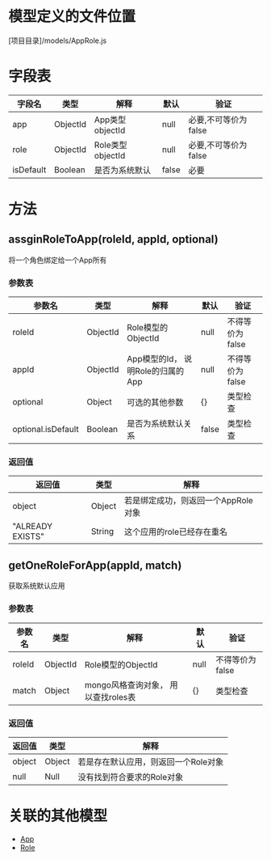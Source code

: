 <!-- TITLE: AppRole模型 -->
<!-- SUBTITLE: 用以表示应用内角色的关系 -->
# 模型定义的文件位置
[项目目录]/models/AppRole.js

# 字段表
| 字段名           | 类型   | 解释                                               | 默认             | 验证       |
|------------------|--------|----------------------------------------------------|------------------|------------|
| app    | ObjectId | App类型objectId                               | null               | 必要,不可等价为false       |
| role    | ObjectId | Role类型objectId                               | null               | 必要,不可等价为false       |
| isDefault    | Boolean | 是否为系统默认                               | false               | 必要       |


# 方法

## assginRoleToApp(roleId, appId, optional)
将一个角色绑定给一个App所有
### 参数表
| 参数名 | 类型     | 解释                                         | 默认   | 验证                                        |
|--------|----------|----------------------------------------------|--------|---------------------------------------------|
| roleId | ObjectId   | Role模型的ObjectId                        | null    | 不得等价为false          |
| appId  | ObjectId | App模型的Id， 说明Role的归属的App               | null   | 不得等价为false                                 |
| optional   | Object   | 可选的其他参数| {} | 类型检查 |
| optional.isDefault   | Boolean   | 是否为系统默认关系| false | 类型检查 |


### 返回值
| 返回值             | 类型   | 解释                               |
|--------------------|--------|------------------------------------|
| object       | Object | 若是绑定成功，则返回一个AppRole对象 |
| "ALREADY EXISTS"    | String | 这个应用的role已经存在重名           |


## getOneRoleForApp(appId, match)
获取系统默认应用
### 参数表
| 参数名 | 类型     | 解释                                         | 默认   | 验证                                        |
|-------|-------------|--------|---------------|---------------------|
| roleId | ObjectId   | Role模型的ObjectId                        | null    | 不得等价为false          |
| match   | Object   | mongo风格查询对象， 用以查找roles表 | {} | 类型检查
### 返回值
| 返回值             | 类型   | 解释                               |
|--------------------|--------|------------------------------------|
| object        | Object | 若是存在默认应用，则返回一个Role对象 |
| null | Null | 没有找到符合要求的Role对象 |           |


# 关联的其他模型

* [App](/app模型)
* [Role](/role模型)


